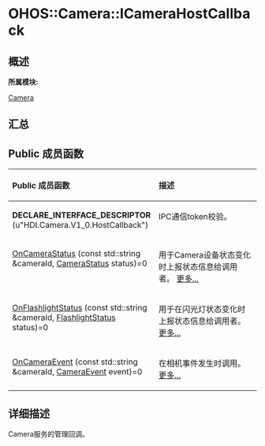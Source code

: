 # OHOS::Camera::ICameraHostCallback<a name="ZH-CN_TOPIC_0000001343200765"></a>

## **概述**<a name="section1349689082083932"></a>

**所属模块:**

[Camera](_camera.md)

## **汇总**<a name="section1499637170083932"></a>

## Public 成员函数<a name="pub-methods"></a>

<a name="table1068671601083932"></a>
<table><thead align="left"><tr id="row919933341083932"><th class="cellrowborder" valign="top" width="50%" id="mcps1.1.3.1.1"><p id="p626945632083932"><a name="p626945632083932"></a><a name="p626945632083932"></a>Public 成员函数</p>
</th>
<th class="cellrowborder" valign="top" width="50%" id="mcps1.1.3.1.2"><p id="p4508520083932"><a name="p4508520083932"></a><a name="p4508520083932"></a>描述</p>
</th>
</tr>
</thead>
<tbody><tr id="row1968575671083932"><td class="cellrowborder" valign="top" width="50%" headers="mcps1.1.3.1.1 "><p id="p2033811461083932"><a name="p2033811461083932"></a><a name="p2033811461083932"></a><strong id="b1429162655083932"><a name="b1429162655083932"></a><a name="b1429162655083932"></a>DECLARE_INTERFACE_DESCRIPTOR</strong> (u"HDI.Camera.V1_0.HostCallback")</p>
</td>
<td class="cellrowborder" valign="top" width="50%" headers="mcps1.1.3.1.2 "><p id="p725971119211"><a name="p725971119211"></a><a name="p725971119211"></a>IPC通信token校验。</p>
</td>
</tr>
<tr id="row636925315083932"><td class="cellrowborder" valign="top" width="50%" headers="mcps1.1.3.1.1 "><p id="p905265643083932"><a name="p905265643083932"></a><a name="p905265643083932"></a><a href="_camera.md#ga6be010418aea15a4d4af8719c87b2ec0">OnCameraStatus</a> (const std::string &amp;cameraId, <a href="_camera.md#gac2c065c30743f0053f460a6683845dad">CameraStatus</a> status)=0</p>
</td>
<td class="cellrowborder" valign="top" width="50%" headers="mcps1.1.3.1.2 "><p id="p1005222418083932"><a name="p1005222418083932"></a><a name="p1005222418083932"></a>用于Camera设备状态变化时上报状态信息给调用者。 <a href="_camera.md#ga6be010418aea15a4d4af8719c87b2ec0">更多...</a></p>
</td>
</tr>
<tr id="row896822169083932"><td class="cellrowborder" valign="top" width="50%" headers="mcps1.1.3.1.1 "><p id="p1032915321083932"><a name="p1032915321083932"></a><a name="p1032915321083932"></a><a href="_camera.md#ga98ee7a84744d5d6fa5c8c6b304739452">OnFlashlightStatus</a> (const std::string &amp;cameraId, <a href="_camera.md#ga1a82bc94cb6ff38f7fd0dfcffab71df3">FlashlightStatus</a> status)=0</p>
</td>
<td class="cellrowborder" valign="top" width="50%" headers="mcps1.1.3.1.2 "><p id="p1213124161083932"><a name="p1213124161083932"></a><a name="p1213124161083932"></a>用于在闪光灯状态变化时上报状态信息给调用者。 <a href="_camera.md#ga98ee7a84744d5d6fa5c8c6b304739452">更多...</a></p>
</td>
</tr>
<tr id="row856798018083932"><td class="cellrowborder" valign="top" width="50%" headers="mcps1.1.3.1.1 "><p id="p1984761747083932"><a name="p1984761747083932"></a><a name="p1984761747083932"></a><a href="_camera.md#ga0e8cefd5c1069d26c989dd4435aa4e01">OnCameraEvent</a> (const std::string &amp;cameraId, <a href="_camera.md#ga14253812c3a39d52d827589bf5e5b970">CameraEvent</a> event)=0</p>
</td>
<td class="cellrowborder" valign="top" width="50%" headers="mcps1.1.3.1.2 "><p id="p1095500790083932"><a name="p1095500790083932"></a><a name="p1095500790083932"></a>在相机事件发生时调用。 <a href="_camera.md#ga0e8cefd5c1069d26c989dd4435aa4e01">更多...</a></p>
</td>
</tr>
</tbody>
</table>

## **详细描述**<a name="section1838491315618"></a>

Camera服务的管理回调。


